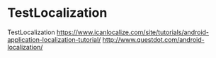 # TestLocalization
TestLocalization
https://www.icanlocalize.com/site/tutorials/android-application-localization-tutorial/
http://www.questdot.com/android-localization/
